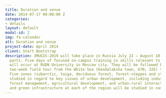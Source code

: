 ```yaml
---
title: Duration and venue
date: 2014-07-17 00:00:00 Z
categories:
- details
layout: default
modal-id: 2
img: fa-calendar
alt: Duration and venue
project-date: April 2014
client: Start Bootstrap
description: 3MUGIS-2019 will take place in Russia July 22 – August 10 and will include two
  parts. Five days of focused on-campus training in skills relevant to the sites visited
  will occur at RUDN University in Moscow city. They will be followed by an expanded
  two-week field tour from the White Sea (Kandalaksha town, 67N; 32E) to the Azov Sea (Taganrog town, 47N; 38E).
  Five zones (subarctic, taiga, deciduous forest, forest-steppes and steppes) will be
  studied in regard to key issues of urban development, including industrial pollution,
  forest management, agricultural development, and urban-rural interactions. Urban soils
  and green infrastructure at each of the region will be studied in comparison to natural references.
---
```


